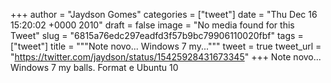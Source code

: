 
+++
author = "Jaydson Gomes"
categories = ["tweet"]
date = "Thu Dec 16 15:20:02 +0000 2010"
draft = false
image = "No media found for this Tweet"
slug = "6815a76edc297eadfd3f57b9bc79906110020fbf"
tags = ["tweet"]
title = """Note novo... Windows 7 my..."""
tweet = true
tweet_url = "https://twitter.com/jaydson/status/15425928431673345"
+++
Note novo... Windows 7 my balls. Format e Ubuntu 10
